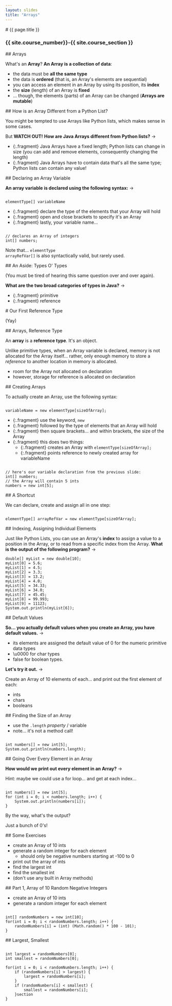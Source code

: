 ```yaml
---
layout: slides
title: "Arrays"
---
```


<section markdown="block" class="intro-slide">
# {{ page.title }}

### {{ site.course_number}}-{{ site.course_section }}

<p><small></small></p>
</section>


<section markdown="block">
## Arrays

What's an __Array__? __An Array is a collection of data__:

* the data must be __all the same type__
* the data is __ordered__ (that is, an Array's elements are sequential)
* you can access an element in an Array by using its position, its __index__
* the __size__ (length) of an Array is __fixed__ 
* ... though, the elements (parts) of an Array can be changed (__Arrays are mutable__)
</section>

<section markdown="block">
## How is an Array Different from a Python List?

You might be tempted to use Arrays like Python lists, which makes sense in some cases.

But __WATCH OUT!__ __How are Java Arrays different from Python lists?__ &rarr;

* {:.fragment} Java Arrays have a fixed length; Python lists can change in size (you can add and remove elements, consequently changing the length)
* {:.fragment} Java Arrays have to contain data that's all the same type; Python lists can contain any value!

</section>

<section markdown="block">
## Declaring an Array Variable

__An array variable is declared using the following syntax:__ &rarr;

<pre><code data-trim contenteditable>
elementType[] variableName
</code></pre>

* {:.fragment} declare the type of the elements that your Array will hold
* {:.fragment} open and close brackets to specify it's an Array
* {:.fragment} lastly, your variable name...

<pre class="fragment"><code data-trim contenteditable>
// declares an Array of integers
int[] numbers;
</code></pre>

<span class="fragment">Note that... <code>elementType arrayRefVar[]</code> is also syntactically valid, but rarely used.</span>
</section>

<section markdown="block">
## An Aside: Types O' Types

(You must be tired of hearing this same question over and over again).

__What are the two broad categories of types in Java?__ &rarr;

* {:.fragment} primitive
* {:.fragment} reference

</section>

<section markdown="block">
# Our First Reference Type

(Yay)
</section>

<section markdown="block">
## Arrays, Reference Type

An __array__ is a __reference type__. It's an object.

Unlike primitive types, when an Array variable is declared, memory is not allocated for the Array itself... rather, only enough memory to store a _reference_ to another location in memory is allocated.

* room for the Array not allocated on declaration
* however, storage for reference is allocated on declaration
</section>

<section markdown="block">
## Creating Arrays

To actually create an Array, use the following syntax:

<pre><code data-trim contenteditable>
variableName = new elementType[sizeOfArray];
</code></pre>

* {:.fragment} use the keyword, <code>new</code>
* {:.fragment} followed by the type of elements that an Array will hold
* {:.fragment} then square brackets... and within brackets, the size of the Array
* {:.fragment} this does two things:
	* {:.fragment} creates an Array with  <code>elementType[sizeOfArray];</code>
	* {:.fragment} points reference to newly created array for variableName

<pre class="fragment"><code data-trim contenteditable>
// here's our variable declaration from the previous slide:
int[] numbers;
// the Array will contain 5 ints
numbers = new int[5];
</code></pre>
</section>

<section markdown="block">
## A Shortcut

We can declare, create and assign all in one step:

<pre><code data-trim contenteditable>
elementType[] arrayRefVar = new elementType[sizeOfArray];
</code></pre>

</section>

<section markdown="block">
## Indexing, Assigning Individual Elements

Just like Python Lists, you can use an Array's __index__ to assign a value to a position in the Array, or to read from a specific index from the Array. __What is the output of the following program?__ &rarr;

<pre><code data-trim contenteditable>double[] myList = new double[10];
myList[0] = 5.6;
myList[1] = 4.5;
myList[2] = 3.3;
myList[3] = 13.2;
myList[4] = 4.0;
myList[5] = 34.33;
myList[6] = 34.0;
myList[7] = 45.45;
myList[8] = 99.993;
myList[9] = 11123;
System.out.println(myList[6]);
</code></pre>


</section>


<section markdown="block">
## Default Values

__So... you actually default values when you create an Array, you have default values.__ &rarr;

* its elements are assigned the default value of 0 for the numeric primitive data types
* \u0000 for char types
* false for boolean types.

__Let's try it out.__ &rarr;

Create an Array of 10 elements of each... and print out the first element of each:

* ints
* chars
* booleans

</section>

<section markdown="block">
## Finding the Size of an Array

* use the <code>.length</code> _property_ / variable
* note... it's not a method call!

<pre><code data-trim contenteditable>
int numbers[] = new int[5];
System.out.println(numbers.length);
</code></pre>

</section>


<section markdown="block">
## Going Over Every Element in an Array

__How would we print out every element in an Array?__ &rarr;

<span class="fragment">Hint: maybe we could use a for loop... and get at each index...</span>


<pre class="fragment"><code data-trim contenteditable>
int numbers[] = new int[5];
for (int i = 0; i < numbers.length; i++) {
	System.out.println(numbers[i]);
}
</code></pre>

<span class="fragment">By the way, what's the output?</span>

<span class="fragment">Just a bunch of 0's!</span>

</section>

<section markdown="block">
## Some Exercises

* create an Array of 10 ints
* generate a random integer for each element 
	* should only be negative numbers starting at -100 to 0
* print out the array of ints
* find the largest int
* find the smallest int
* (don't use any built in Array methods)
</section>

<section markdown="block">
## Part 1, Array of 10 Random Negative Integers

* create an Array of 10 ints
* generate a random integer for each element

<pre><code data-trim contenteditable>
int[] randomNumbers = new int[10];
for(int i = 0; i < randomNumbers.length; i++) {
	randomNumbers[i] = (int) (Math.random() * 100 - 101);
}
</code></pre>
</section>


<section markdown="block">
## Largest, Smallest

<pre><code data-trim contenteditable>
int largest = randomNumbers[0];
int smallest = randomNumbers[0];

for(int i = 0; i < randomNumbers.length; i++) {
	if (randomNumbers[i] > largest) {
		largest = randomNumbers[i];
	}
	if (randomNumbers[i] < smallest) {
		smallest = randomNumbers[i];
	}section
}
</code></pre>
</section>
